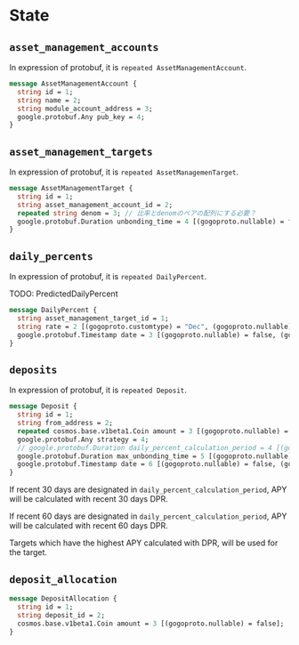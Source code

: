 # State

## `asset_management_accounts`

In expression of protobuf, it is `repeated AssetManagementAccount`.

```protobuf
message AssetManagementAccount {
  string id = 1;
  string name = 2;
  string module_account_address = 3;
  google.protobuf.Any pub_key = 4;
}
```

## `asset_management_targets`

In expression of protobuf, it is `repeated AssetManagemenTarget`.

```protobuf
message AssetManagementTarget {
  string id = 1;
  string asset_management_account_id = 2;
  repeated string denom = 3; // 比率とdenomのペアの配列にする必要？
  google.protobuf.Duration unbonding_time = 4 [(gogoproto.nullable) = false, (gogoproto.stdduration) = true];
}
```

## `daily_percents`

In expression of protobuf, it is `repeated DailyPercent`.

TODO: PredictedDailyPercent

```protobuf
message DailyPercent {
  string asset_management_target_id = 1;
  string rate = 2 [(gogoproto.customtype) = "Dec", (gogoproto.nullable) = false];
  google.protobuf.Timestamp date = 3 [(gogoproto.nullable) = false, (gogoproto.stdtime) = true];
}
```

## `deposits`

In expression of protobuf, it is `repeated Deposit`.

```protobuf
message Deposit {
  string id = 1;
  string from_address = 2;
  repeated cosmos.base.v1beta1.Coin amount = 3 [(gogoproto.nullable) = false];
  google.protobuf.Any strategy = 4;
  // google.protobuf.Duration daily_percent_calculation_period = 4 [(gogoproto.nullable) = false, (gogoproto.stdduration) = true];
  google.protobuf.Duration max_unbonding_time = 5 [(gogoproto.nullable) = true, (gogoproto.stdduration) = true];
  google.protobuf.Timestamp date = 6 [(gogoproto.nullable) = false, (gogoproto.stdtime) = true];
}
```

If recent 30 days are designated in `daily_percent_calculation_period`, APY will be calculated with recent 30 days DPR.

If recent 60 days are designated in `daily_percent_calculation_period`, APY will be calculated with recent 60 days DPR.

Targets which have the highest APY calculated with DPR, will be used for the target.

## `deposit_allocation`

```protobuf
message DepositAllocation {
  string id = 1;
  string deposit_id = 2;
  cosmos.base.v1beta1.Coin amount = 3 [(gogoproto.nullable) = false];
}
```
